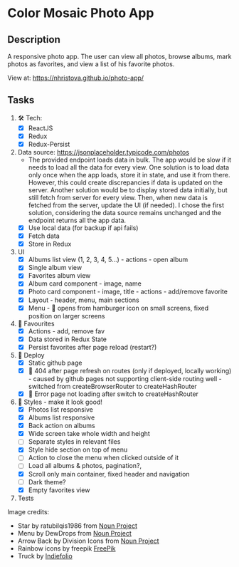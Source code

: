 # Color Mosaic Photo App


## Description
A responsive photo app. The user can view all photos, browse albums, mark photos as favorites, and view a list of his favorite photos.

View at: https://nhristova.github.io/photo-app/

## Tasks
1. 🛠 Tech: 
    - [x] ReactJS
    - [x] Redux
    - [x] Redux-Persist
2. Data source: https://jsonplaceholder.typicode.com/photos
    - The provided endpoint loads data in bulk. The app would be slow if it needs to load all the data for every view. One solution is to load data only once when the app loads, store it in state, and use it from there. However, this could create discrepancies if data is updated on the server. Another solution would be to display stored data initially, but still fetch from server for every view. Then, when new data is fetched from the server, update the UI (if needed). I chose the first solution, considering the data source remains unchanged and the endpoint returns all the app data.
    - [x] Use local data (for backup if api fails)
    - [x] Fetch data
    - [x] Store in Redux
3. UI
    - [x] Albums list view  (1, 2, 3, 4, 5...) - actions - open album
    - [x] Single album view 
    - [x] Favorites album view
    - [x] Album card component - image, name
    - [x] Photo card component - image, title - actions - add/remove favorite 
    - [x] Layout - header, menu, main sections
    - [x] Menu - 🍔 opens from hamburger icon on small screens, fixed position on larger screens
4. 💛 Favourites 
    - [x] Actions - add, remove fav
    - [x] Data stored in Redux State
    - [x] Persist favorites after page reload (restart?)
5. 🚀 Deploy 
    - [x] Static github page
    - [x] 🐛 404 after page refresh on routes (only if deployed, locally working) - caused by github pages not supporting client-side routing well - switched from createBrowserRouter to createHashRouter
    - [x] 🐛 Error page not loading after switch to createHashRouter
6. 🦋 Styles - make it look good!
    - [x] Photos list responsive
    - [x] Albums list responsive
    - [x] Back action on albums
    - [x] Wide screen take whole width and height
    - [ ] Separate styles in relevant files
    - [x] Style hide section on top of menu 
    - [ ] Action to close the menu when clicked outside of it
    - [ ] Load all albums & photos, pagination?, 
    - [x] Scroll only main container, fixed header and navigation
    - [ ] Dark theme?
    - [x] Empty favorites view
7. Tests

Image credits:
- Star by ratubilqis1986 from <a href="https://thenounproject.com/browse/icons/term/star/" target="_blank" title="Star Icons">Noun Project</a>
- Menu by DewDrops from <a href="https://thenounproject.com/browse/icons/term/menu/" target="_blank" title="menu Icons">Noun Project</a>
- Arrow Back by Division Icons from <a href="https://thenounproject.com/browse/icons/term/arrow-back/" target="_blank" title="Arrow Back Icons">Noun Project</a>
- Rainbow icons by freepik <a href="https://www.freepik.com/free-vector/colorful-rainbow-set_2266161.htm" target="_blank" title="Rainbow Set">FreePik</a>
- Truck by <a href="https://indiefolio.com/project/59d622cb6e193/motion-series-1-loading-truck" target="_blank" title="truck">Indiefolio</a>
